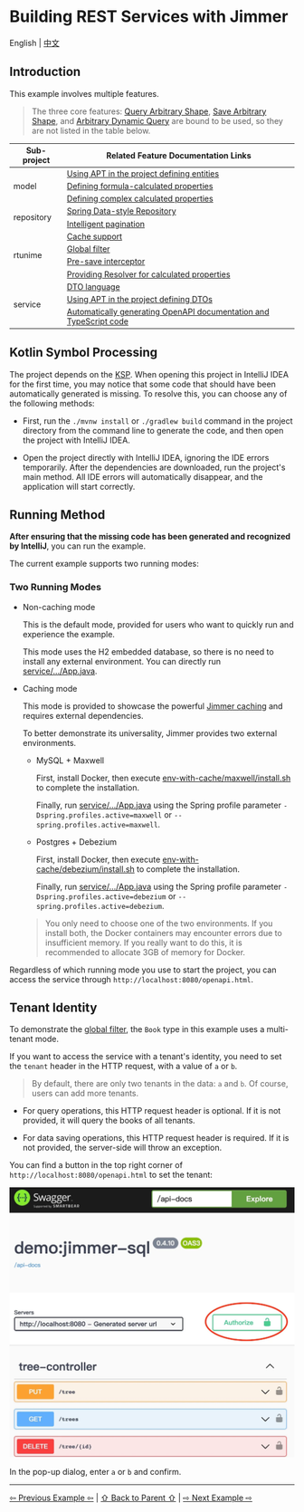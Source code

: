 # Building REST Services with Jimmer

English | [中文](./README_zh_CN.md)

## Introduction

This example involves multiple features.

> The three core features: [Query Arbitrary Shape](https://babyfish-ct.github.io/jimmer-doc/docs/quick-view/fetch/), [Save Arbitrary Shape](https://babyfish-ct.github.io/jimmer-doc/docs/quick-view/fetch/), and [Arbitrary Dynamic Query](https://babyfish-ct.github.io/jimmer-doc/docs/quick-view/dsl/) are bound to be used, so they are not listed in the table below.

<table>
<thead>
<tr>
<th>Sub-project</th>
<th>Related Feature Documentation Links</th>
</tr>
</thead>
<tbody>
<tr>
<td rowspan="3">model</td>
<td>
<a href="https://babyfish-ct.github.io/jimmer-doc/docs/overview/apt-ksp">Using APT in the project defining entities</a>
</td>
</tr>
<tr>
<td>
<a href="https://babyfish-ct.github.io/jimmer-doc/docs/mapping/advanced/calculated/formula">Defining formula-calculated properties</a>
</td>
</tr>
<tr>
<td>
<a href="https://babyfish-ct.github.io/jimmer-doc/docs/mapping/advanced/calculated/transient">Defining complex calculated properties</a>
</td>
</tr>
<tr>
<td rowspan="2">repository</td>
<td>
<a href="https://babyfish-ct.github.io/jimmer-doc/docs/spring/repository/">Spring Data-style Repository</a>
</td>
</tr>
<tr>
<td>
<a href="https://babyfish-ct.github.io/jimmer-doc/docs/query/paging/">Intelligent pagination</a>
</td>
</tr>
<tr>
<tr>
<td rowspan="4">rtunime</td>
<td>
<a href="https://babyfish-ct.github.io/jimmer-doc/docs/cache/">Cache support</a>
</td>
</tr>
<tr>
<td>
<a href="https://babyfish-ct.github.io/jimmer-doc/docs/query/global-filter/">Global filter</a>
</td>
</tr>
<tr>
<td>
<a href="https://babyfish-ct.github.io/jimmer-doc/docs/mutation/draft-interceptor">Pre-save interceptor</a>
</td>
</tr>
<tr>
<td>
<a href="https://babyfish-ct.github.io/jimmer-doc/docs/mapping/advanced/calculated/transient">Providing Resolver for calculated properties</a></td>
</tr>
<tr>
<td rowspan="3">service</td>
<td>
<a href="https://babyfish-ct.github.io/jimmer-doc/docs/object/view/dto-language">DTO language</a>
</td>
</tr>
<tr>
<td><a href="https://babyfish-ct.github.io/jimmer-doc/docs/overview/apt-ksp">Using APT in the project defining DTOs</a></td>
</tr>
<tr>
<td>
<a href="https://babyfish-ct.github.io/jimmer-doc/docs/client/">Automatically generating OpenAPI documentation and TypeScript code</a>
</td>
</tr>
</tbody>
</table>

## Kotlin Symbol Processing

The project depends on the [KSP](https://kotlinlang.org/docs/ksp-overview.html). When opening this project in IntelliJ IDEA for the first time, you may notice that some code that should have been automatically generated is missing. To resolve this, you can choose any of the following methods:

-   First, run the `./mvnw install` or `./gradlew build` command in the project directory from the command line to generate the code, and then open the project with IntelliJ IDEA.

-   Open the project directly with IntelliJ IDEA, ignoring the IDE errors temporarily. After the dependencies are downloaded, run the project's main method. All IDE errors will automatically disappear, and the application will start correctly.

## Running Method

**After ensuring that the missing code has been generated and recognized by IntelliJ**, you can run the example.

The current example supports two running modes:

### Two Running Modes

- Non-caching mode

    This is the default mode, provided for users who want to quickly run and experience the example.

    This mode uses the H2 embedded database, so there is no need to install any external environment. You can directly run [service/.../App.java](./service/src/main/java/org/babyfish/jimmer/sql/example/App.java).

- Caching mode

    This mode is provided to showcase the powerful [Jimmer caching](https://babyfish-ct.github.io/jimmer-doc/docs/cache/) and requires external dependencies.

    To better demonstrate its universality, Jimmer provides two external environments.

    - MySQL + Maxwell

        First, install Docker, then execute [env-with-cache/maxwell/install.sh](../../env-with-cache/maxwell/install.sh) to complete the installation.

        Finally, run [service/.../App.java](./service/src/main/java/org/babyfish/jimmer/sql/example/App.java) using the Spring profile parameter `-Dspring.profiles.active=maxwell` or `--spring.profiles.active=maxwell`.

    - Postgres + Debezium

        First, install Docker, then execute [env-with-cache/debezium/install.sh](../../env-with-cache/debezium/install.sh) to complete the installation.

        Finally, run [service/.../App.java](./service/src/main/java/org/babyfish/jimmer/sql/example/App.java) using the Spring profile parameter `-Dspring.profiles.active=debezium` or `--spring.profiles.active=debezium`.

    > You only need to choose one of the two environments. If you install both, the Docker containers may encounter errors due to insufficient memory. If you really want to do this, it is recommended to allocate 3GB of memory for Docker.

Regardless of which running mode you use to start the project, you can access the service through `http://localhost:8080/openapi.html`.

## Tenant Identity

To demonstrate the [global filter](https://babyfish-ct.github.io/jimmer-doc/docs/query/global-filter/), the `Book` type in this example uses a multi-tenant mode.

If you want to access the service with a tenant's identity, you need to set the `tenant` header in the HTTP request, with a value of `a` or `b`.

> By default, there are only two tenants in the data: `a` and `b`. Of course, users can add more tenants.

- For query operations, this HTTP request header is optional. If it is not provided, it will query the books of all tenants.

- For data saving operations, this HTTP request header is required. If it is not provided, the server-side will throw an exception.

You can find a button in the top right corner of `http://localhost:8080/openapi.html` to set the tenant:

![tenant](../../__internal/swagger-authorize.webp)

In the pop-up dialog, enter `a` or `b` and confirm.

---

[⇦ Previous Example ⇦](../jimmer-cor-kt) | [⇧ Back to Parent ⇧](../) | [⇨ Next Example ⇨](../jimmer-sql-graphql-kt/)
